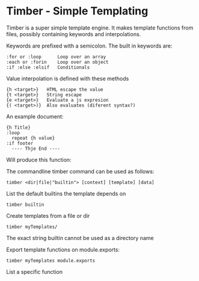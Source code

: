 # Timber - Simple Templating

Timber is a super simple template engine.  It makes template functions from
files, possibly containing keywords and interpolations.

Keywords are prefixed with a semicolon.  The built in keywords are:

    :for or :loop      Loop over an array
    :each or :forin    Loop over an object
    :if :else :elsif   Conditionals

Value interpolation is defined with these methods

    {h <target>}   HTML escape the value
    {t <target>}   String escape
    {e <target>}   Evaluate a js expresion
    {( <target>)}  Also evaluates (diferent syntax?)

An example document:
    
    {h Title}
    :loop
      repeat {h value} 
    :if footer
      ---- Thje End ----

Will produce this function:



The commandline timber command can be used as follows:
    
    timber <dir|file|"builtin"> [context] [template] [data]

List the default builtins the template depends on

    timber builtin

Create templates from a file or dir

    timber myTemplates/

The exact string builtin cannot be used as a directory name

Export template functions on module.exports:

    timber myTemplates module.exports

List a specific function




